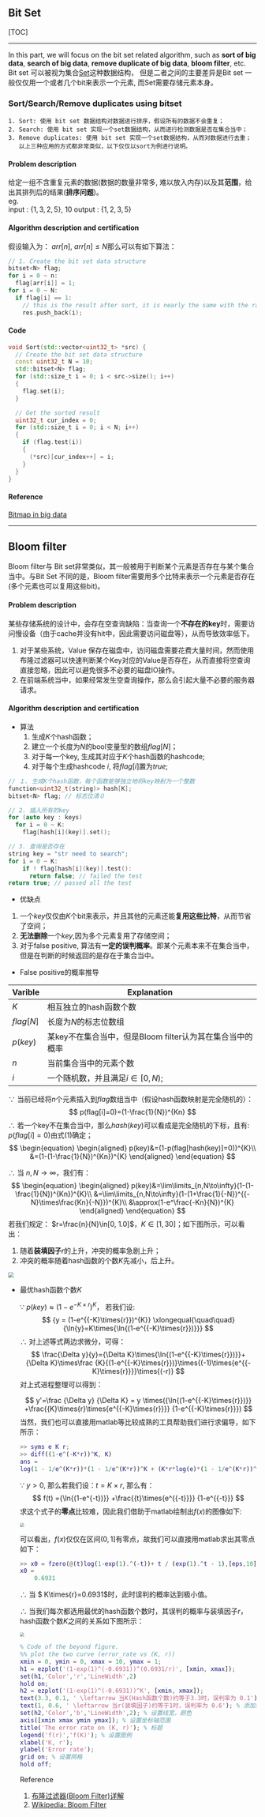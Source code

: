 



## Bit Set

[TOC]

---

In this part, we will focus on the bit set related algorithm, such as **sort of big data**, **search of big data**, **remove duplicate of big data**, **bloom filter**, etc.  
Bit set 可以被视为集合[Set](https://en.wikipedia.org/wiki/Set_(abstract_data_type))这种数据结构， 但是二者之间的主要差异是Bit set 一般仅仅用一个或者几个bit来表示一个元素, 而Set需要存储元素本身。

### Sort/Search/Remove duplicates using bitset

    1. Sort: 使用 bit set 数据结构对数据进行排序，假设所有的数据不会重复；  
    2. Search: 使用 bit set 实现一个set数据结构，从而进行检测数据是否在集合当中；  
    3. Remove duplicates: 使用 bit set 实现一个set数据结构，从而对数据进行去重；  
       以上三种应用的方式都非常类似，以下仅仅以sort为例进行说明。
#### Problem description

给定一组不含重复元素的数据(数据的数量非常多, 难以放入内存)以及其**范围**，给出其排列后的结果(**排序问题**)。  
eg.  
	input   :  {${1, 3, 2, 5}$}, $10$
	output :  {${1,2,3,5}$}

#### Algorithm description and certification

假设输入为： $arr[n]$, ${arr[n]}\leq{N}$那么可以有如下算法：

  ```cpp
  // 1. Create the bit set data structure
  bitset<N> flag;
  for i = 0 ~ n:
    flag[arr[i]] = 1;
  for i = 0 ~ N:
    if flag[i] == 1:
      // this is the result after sort, it is nearly the same with the radix sort
      res.push_back(i);
  ```

#### Code

```cpp
void Sort(std::vector<uint32_t> *src) {
  // Create the bit set data structure
  const uint32_t N = 10;
  std::bitset<N> flag;
  for (std::size_t i = 0; i < src->size(); i++)
  {
    flag.set(i);
  }

  // Get the sorted result
  uint32_t cur_index = 0;
  for (std::size_t i = 0; i < N; i++)
  {
    if (flag.test(i))
    {
      (*src)[cur_index++] = i;
    }
  }
}

```

#### Reference

[Bitmap in big data](https://www.cnblogs.com/yangjiannr/p/da-shu-ju-chu-libitmap.html)

---

## Bloom filter

Bloom filter与 Bit set非常类似，其一般被用于判断某个元素是否存在与某个集合当中。与Bit Set 不同的是，Bloom filter需要用多个比特来表示一个元素是否存在(多个元素也可以复用这些bit)。

#### Problem description

某些存储系统的设计中，会存在空查询缺陷：当查询一个**不存在的key**时，需要访问慢设备（由于cache并没有hit中，因此需要访问磁盘等），从而导致效率低下。　
1. 对于某些系统，Value 保存在磁盘中，访问磁盘需要花费大量时间，然而使用布隆过滤器可以快速判断某个Key对应的Value是否存在，从而直接将空查询直接忽略，因此可以避免很多不必要的磁盘IO操作。 
2. 在前端系统当中，如果经常发生空查询操作，那么会引起大量不必要的服务器请求。

#### Algorithm description and certification

* 算法
  1. 生成$K$个hash函数；
  2. 建立一个长度为$N$的bool变量型的数组$flag[N]$；
  3. 对于每一个key, 生成其对应于$K$个hash函数的hashcode;
  4. 对于每个生成hashcode $i$, 将$flag[i]$置为$true$;

```cpp
// １. 生成K个hash函数，每个函数能够独立地将key映射为一个整数
function<uint32_t(string)> hash[K];
bitset<N> flag; // 标志位清０

// 2. 插入所有的key
for (auto key : keys)
  for i = 0 ~ K:
    flag[hash[i](key)].set();

// 3. 查询是否存在
string key = "str need to search";
for i = 0 ~ K:
    if ! flag[hash[i](key)].test():
      return false; // failed the test
return true; // passed all the test
```

* 优缺点

1. 一个$key$仅仅由$K$个bit来表示，并且其他的元素还能**复用这些比特**，从而节省了空间；
2. **无法删除**一个$key$,因为多个元素复用了存储空间；
3. 对于false positive, 算法有**一定的误判概率**。即某个元素本来不在集合当中，但是在判断的时候返回的是存在于集合当中。

* False positive的概率推导

| Varible   | Explanation                                               |
| :-------- | --------------------------------------------------------- |
| $K$       | 相互独立的hash函数个数                                    |
| $flag[N]$ | 长度为$N$的标志位数组                                     |
| $p(key)$  | 某key不在集合当中，但是Bloom filter认为其在集合当中的概率 |
| $n$       | 当前集合当中的元素个数                                    |
| $i$       | 一个随机数，并且满足$i\in[0, N)$;                         |

 $\because$ 当前已经将$n$个元素插入到$flag$数组当中（假设hash函数映射是完全随机的）：  
$$
p(flag[i]=0)=(1-\frac{1}{N})^{Kn}
$$
 $\therefore$ 若一个key不在集合当中，那么$hash(key)$可以看成是完全随机的下标，且有: $p(flag[i]=0)$由式(1)确定；  
$$
\begin{equation}
\begin{aligned}
p(key)&=(1-p(flag[hash(key)]=0))^{K}\\
&=(1-(1-\frac{1}{N})^{Kn})^{K}
\end{aligned}
\end{equation}
$$

$\therefore$ 当 $n,N\to\infty$，我们有：  
$$
\begin{equation}
\begin{aligned}
p(key)&=\lim\limits_{n,N\to\infty}(1-(1-\frac{1}{N})^{Kn})^{K}\\
&=\lim\limits_{n,N\to\infty}(1-(1+\frac{1}{-N})^{{-N}\times\frac{Kn}{-N}})^{K}\\
&\approx(1-e^\frac{-Kn}{N})^{K}
\end{aligned}
\end{equation}
$$
若我们规定： $r=\frac{n}{N}\in[0, 1.0]$，$K\in[1, 30]$；如下图所示，可以看出：

1. 随着**装填因子**$r$的上升，冲突的概率急剧上升；
2. 冲突的概率随着hash函数的个数$K$先减小，后上升。

<img src="assets/bloom_filter_k_r_curve.jpg" style="zoom:70%" />

* 最优hash函数个数$K$ 

  $\because$ $p(key)\approx(1-e^{{-K}\times{r}})^{K}$， 若我们设:
  $$
  {y = (1-e^{{-K}\times{r}})^{K}} \xlongequal{\quad\quad}{\ln{y}=K\times{\ln{(1-e^{{-K}\times{r}})}}}
  $$
  $\therefore$ 对上述等式两边求微分，可得：
  $$
  \frac{\Delta y}{y}={\Delta K}\times{\ln{(1-e^{{-K}\times{r}})}}+{\Delta K}\times\frac {K}{(1-e^{{-K}\times{r}})}\times{(-1)\times{e^{{-K}\times{r}}}}\times{(-r)}
  $$
  对上式进程整理可以得到：

  
  $$
  y'=\frac {\Delta y} {\Delta K} = y \times({\ln{(1-e^{{-K}\times{r}})}} +\frac{{K}\times{r}\times{e^{{-K}\times{r}}}} {1-e^{{-K}\times{r}}})
  $$
  当然，我们也可以直接用matlab等比较成熟的工具帮助我们进行求偏导，如下所示：

  ```matlab
  >> syms e K r;
  >> diff((1-e^(-K*r))^K, K)
  ans =
  log(1 - 1/e^(K*r))*(1 - 1/e^(K*r))^K + (K*r*log(e)*(1 - 1/e^(K*r))^(K - 1))/e^(K*r)
  ```

  $\because$ $y>0$, 那么若我们设：$t={K}\times{r}$, 那么有：
  $$
  f(t) ={\ln{(1-e^{-t})}} +\frac{{t}\times{e^{{-t}}}} {1-e^{{-t}}}
  $$
  求这个式子的**零点**比较难，因此我们借助于matlab绘制出$f(x)$的图像如下:

  <img src="assets/diff_bloom_filter.jpg" style="zoom:50%" />

  可以看出，$f(x)$仅仅在区间$(0, 1]$有零点，故我们可以直接用matlab求出其零点如下：

  ```matlab
  >> x0 = fzero(@(t)log(1-exp(1).^(-t))+ t / (exp(1).^t - 1),[eps,10])
  x0 =
      0.6931
  ```

  $\therefore$ 当 $ K\times{r}=0.6931$时，此时误判的概率达到极小值。

  $\therefore$ 当我们每次都选用最优的hash函数个数时，其误判的概率与装填因子$r$，hash函数个数$K$之间的关系如下图所示：

  <img src="assets/error_bloom_filter.jpg" style="zoom:50%" />

  ```matlab
  % Code of the beyond figure.
  %% plot the two curve (error_rate vs (K, r))
  xmin = 0, ymin = 0, xmax = 10, ymax = 1;
  h1 = ezplot('(1-exp(1)^(-0.6931))^(0.6931/r)', [xmin, xmax]);
  set(h1,'Color','r','LineWidth',2)
  hold on;
  h2 = ezplot('(1-exp(1)^(-0.6931))^K', [xmin, xmax]);
  text(3.3, 0.1, ' \leftarrow 当K(Hash函数个数)约等于3.3时，误判率为 0.1'); % 添加注释
  text(1, 0.6, ' \leftarrow 当r(装填因子)约等于1时，误判率为 0.6'); % 添加注释
  set(h2,'Color','b','LineWidth',2); % 设置线宽，颜色
  axis([xmin xmax ymin ymax]); % 设置坐标轴范围
  title('The error rate on (K, r)'); % 标题
  legend('f(r)','f(K)'); % 设置图例
  xlabel('K, r');
  ylabel('Error rate');
  grid on; % 设置网格
  hold off;
  ```

  

  Reference

    1. [布隆过滤器(Bloom Filter)详解](https://www.cnblogs.com/liyulong1982/p/6013002.html)
    2. [Wikipedia: Bloom Filter](https://en.wikipedia.org/wiki/Bloom_filter)